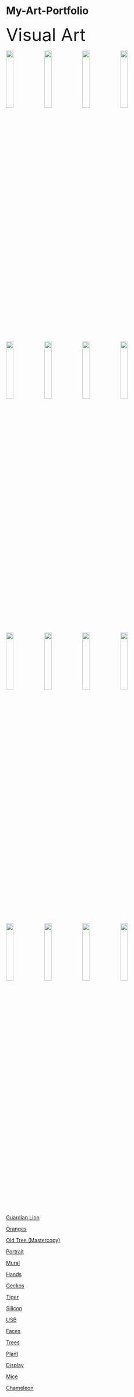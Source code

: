 # My-Art-Portfolio

<font size="+5">Visual Art</font>

<p float="left">
  <img src="https://eshi538.github.io/Art-Portfolio/visual%20art/0001.png" style="width:20%" />
  <img src="https://eshi538.github.io/Art-Portfolio/visual%20art/0002.jpg" style="width:20%" /> 
  <img src="https://eshi538.github.io/Art-Portfolio/visual%20art/0003.png" style="width:20%" />
  <img src="https://eshi538.github.io/Art-Portfolio/visual%20art/0004.jpg" style="width:20%" />
</p>

<p float="left">
  <img src="https://eshi538.github.io/Art-Portfolio/visual%20art/0005.jpg" style="width:20%" />
  <img src="https://eshi538.github.io/Art-Portfolio/visual%20art/0006.jpg" style="width:20%" /> 
  <img src="https://eshi538.github.io/Art-Portfolio/visual%20art/0007.jpg" style="width:20%" />
  <img src="https://eshi538.github.io/Art-Portfolio/visual%20art/0008.jpg" style="width:20%" />
</p>

<p float="left">
  <img src="https://eshi538.github.io/Art-Portfolio/visual%20art/0009.jpg" style="width:20%" />
  <img src="https://eshi538.github.io/Art-Portfolio/visual%20art/0010.jpg" style="width:20%" /> 
  <img src="https://eshi538.github.io/Art-Portfolio/visual%20art/0011.png" style="width:20%" />
  <img src="https://eshi538.github.io/Art-Portfolio/visual%20art/0012.png" style="width:20%" />
</p>

<p float="left">
  <img src="https://eshi538.github.io/Art-Portfolio/visual%20art/0013.jpeg" style="width:20%" />
  <img src="https://eshi538.github.io/Art-Portfolio/visual%20art/0014.jpg" style="width:20%" /> 
  <img src="https://eshi538.github.io/Art-Portfolio/visual%20art/0015.png" style="width:20%" />
  <img src="https://eshi538.github.io/Art-Portfolio/visual%20art/0016.png" style="width:20%" />
</p>

[Guardian Lion
](https://eshi538.github.io/Art-Portfolio/visual%20art/0001.png)

[Oranges
](https://eshi538.github.io/Art-Portfolio/visual%20art/0002.jpg)

[Old Tree (Mastercopy)
](https://eshi538.github.io/Art-Portfolio/visual%20art/0003.png)

[Portrait
](https://eshi538.github.io/Art-Portfolio/visual%20art/0004.jpg)

[Mural
](https://eshi538.github.io/Art-Portfolio/visual%20art/0005.jpg)

[Hands
](https://eshi538.github.io/Art-Portfolio/visual%20art/0006.jpg)

[Geckos
](https://eshi538.github.io/Art-Portfolio/visual%20art/0007.jpg)

[Tiger
](https://eshi538.github.io/Art-Portfolio/visual%20art/0008.jpg)

[Silicon
](https://eshi538.github.io/Art-Portfolio/visual%20art/0009.jpg)

[USB
](https://eshi538.github.io/Art-Portfolio/visual%20art/0010.jpg)

[Faces
](https://eshi538.github.io/Art-Portfolio/visual%20art/0011.png)

[Trees
](https://eshi538.github.io/Art-Portfolio/visual%20art/0012.png)

[Plant
](https://eshi538.github.io/Art-Portfolio/visual%20art/0013.jpeg)

[Display
](https://eshi538.github.io/Art-Portfolio/visual%20art/0014.jpg)

[Mice
](https://eshi538.github.io/Art-Portfolio/visual%20art/0015.png)

[Chameleon
](https://eshi538.github.io/Art-Portfolio/visual%20art/0016.png)


